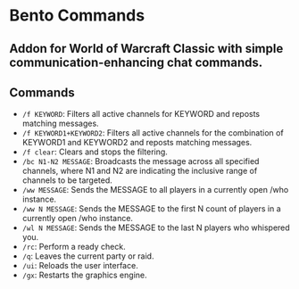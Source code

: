 # Bento Commands

## Addon for World of Warcraft Classic with simple communication-enhancing chat commands.

## Commands

- `/f KEYWORD`: Filters all active channels for KEYWORD and reposts matching messages.
- `/f KEYWORD1+KEYWORD2`: Filters all active channels for the combination of KEYWORD1 and KEYWORD2 and reposts matching messages.
- `/f clear`: Clears and stops the filtering.
- `/bc N1-N2 MESSAGE`: Broadcasts the message across all specified channels, where N1 and N2 are indicating the inclusive range of channels to be targeted.
- `/ww MESSAGE`: Sends the MESSAGE to all players in a currently open /who instance.
- `/ww N MESSAGE`: Sends the MESSAGE to the first N count of players in a currently open /who instance.
- `/wl N MESSAGE`: Sends the MESSAGE to the last N players who whispered you.
- `/rc`: Perform a ready check.
- `/q`: Leaves the current party or raid.
- `/ui`: Reloads the user interface.
- `/gx`: Restarts the graphics engine.